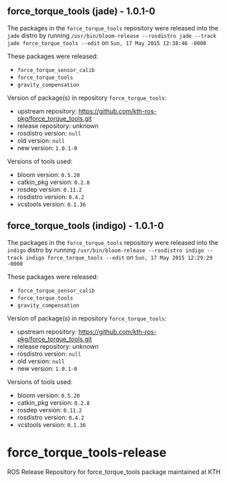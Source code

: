 ## force_torque_tools (jade) - 1.0.1-0

The packages in the `force_torque_tools` repository were released into the `jade` distro by running `/usr/bin/bloom-release --rosdistro jade --track jade force_torque_tools --edit` on `Sun, 17 May 2015 12:38:46 -0000`

These packages were released:
- `force_torque_sensor_calib`
- `force_torque_tools`
- `gravity_compensation`

Version of package(s) in repository `force_torque_tools`:
- upstream repository: https://github.com/kth-ros-pkg/force_torque_tools.git
- release repository: unknown
- rosdistro version: `null`
- old version: `null`
- new version: `1.0.1-0`

Versions of tools used:
- bloom version: `0.5.20`
- catkin_pkg version: `0.2.8`
- rosdep version: `0.11.2`
- rosdistro version: `0.4.2`
- vcstools version: `0.1.36`


## force_torque_tools (indigo) - 1.0.1-0

The packages in the `force_torque_tools` repository were released into the `indigo` distro by running `/usr/bin/bloom-release --rosdistro indigo --track indigo force_torque_tools --edit` on `Sun, 17 May 2015 12:29:29 -0000`

These packages were released:
- `force_torque_sensor_calib`
- `force_torque_tools`
- `gravity_compensation`

Version of package(s) in repository `force_torque_tools`:
- upstream repository: https://github.com/kth-ros-pkg/force_torque_tools.git
- release repository: unknown
- rosdistro version: `null`
- old version: `null`
- new version: `1.0.1-0`

Versions of tools used:
- bloom version: `0.5.20`
- catkin_pkg version: `0.2.8`
- rosdep version: `0.11.2`
- rosdistro version: `0.4.2`
- vcstools version: `0.1.36`


# force_torque_tools-release
ROS Release Repository for force_torque_tools package maintained at KTH
